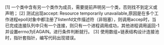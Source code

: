 [1] 一个类中含有另一个类作为成员，需要提前声明另一个类，否则找不到定义或声明；
[2] 测试出现accept: Resource temporarily unavailable,原因是在多个工作进程epoll对象中都注册了listenfd文件描述符（非阻塞），则调用accep时，当已完成连接队列中只有一个连接，则只有一个进程调用成功，其他进程调用返回-1并设置errno为EAGAIN。进行条件判断就行。
[3] 使用数组+链表结构设计连接池时，指针套指针，编写代码出现错误。